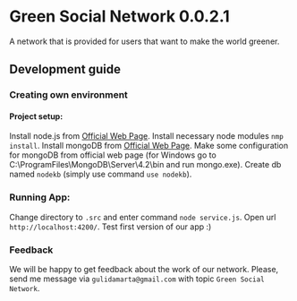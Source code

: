 # Green Social Network 0.0.2.1

A network that is provided for users that want to make the world greener.

## Development guide

### Creating own environment

#### Project setup:

Install node.js from [Official Web Page](#https://nodejs.org/en/download/).
Install necessary node modules `nmp install`.
Install mongoDB from [Official Web Page](#https://www.mongodb.com/download-center/community).
Make some configuration for mongoDB from official web page (for Windows go to C:\ProgramFiles\MongoDB\Server\4.2\bin and run mongo.exe).
Create db named `nodekb` (simply use command `use nodekb`).

### Running App:

Change directory to `.src` and enter command `node service.js`.
Open url `http://localhost:4200/`. Test first version of our app :)


### Feedback

We will be happy to get feedback about the work of our network. Please, send me message via `gulidamarta@gmail.com` with topic `Green Social Network`.
